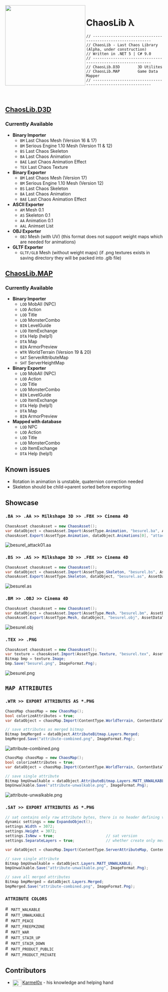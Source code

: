 <img align="left" src="logo.png" width="256px">

# ChaosLib λ

    // ------------------------------------------------------------
    // ChaosLib - Last Chaos Library (Alpha, under construction)
    // Written in .NET 5 | C# 9.0
    // ------------------------------------------------------------
    // ChaosLib.D3D        3D Utilites
    // ChaosLib.MAP        Game Data Mapper
    // ------------------------------------------------------------


<br/>

## [ChaosLib.D3D](https://github.com/5z3f/ChaosLib/tree/main/ChaosLib.D3D)
### Currently Available
* __Binary Importer__
  * ``BM`` Last Chaos Mesh (Version 16 & 17)
  * ``BM`` Serious Engine 1.10 Mesh (Version 11 & 12)
  * ``BS`` Last Chaos Skeleton
  * ``BA`` Last Chaos Animation
  * ``BAE`` Last Chaos Animation Effect
  * ``TEX`` Last Chaos Texture
* __Binary Exporter__
  * ``BM`` Last Chaos Mesh (Version 17)
  * ``BM`` Serious Engine 1.10 Mesh (Version 12)
  * ``BS`` Last Chaos Skeleton
  * ``BA`` Last Chaos Animation
  * ``BAE`` Last Chaos Animation Effect
* __ASCII Exporter__
  * ``AM`` Mesh 0.1
  * ``AS`` Skeleton 0.1
  * ``AA`` Animation 0.1
  * ``AAL`` Animset List
* __OBJ Exporter__
  * ``OBJ`` Mesh (with UV) (this format does not support weight maps which are needed for animations)
* __GLTF Exporter__
  * ``GLTF/GLB`` Mesh (without weight maps) (if .png textures exists in saving directory they will be packed into .glb file)

## [ChaosLib.MAP](https://github.com/5z3f/ChaosLib/tree/main/ChaosLib.Map)
### Currently Available
* __Binary Importer__
  * ``LOD`` MobAll (NPC)
  * ``LOD`` Action
  * ``LOD`` Title
  * ``LOD`` MonsterCombo
  * ``BIN`` LevelGuide
  * ``LOD`` ItemExchange
  * ``DTA`` Help (help1)
  * ``DTA`` Map
  * ``BIN`` ArmorPreview
  * ``WTR`` WorldTerrain (Version 19 & 20)
  * ``SAT`` ServerAttributeMap
  * ``SHT`` ServerHeightMap
* __Binary Exporter__
  * ``LOD`` MobAll (NPC)
  * ``LOD`` Action
  * ``LOD`` Title
  * ``LOD`` MonsterCombo
  * ``BIN`` LevelGuide
  * ``LOD`` ItemExchange
  * ``DTA`` Help (help1)
  * ``DTA`` Map
  * ``BIN`` ArmorPreview
* __Mapped with database__
  * ``LOD`` NPC
  * ``LOD`` Action
  * ``LOD`` Title
  * ``LOD`` MonsterCombo
  * ``LOD`` ItemExchange
  * ``DTA`` Help (help1)

## Known issues
* Rotation in animation is unstable, quaternion correction needed
* Skeleton should be child->parent sorted before exporting
  
## Showcase
### ``.BA >> .AA >> Milkshape 3D >> .FBX >> Cinema 4D``

```cs
ChaosAsset chaosAsset = new ChaosAsset();
var dataObject = chaosAsset.Import(AssetType.Animation, "besurel.ba", AssetDataType.Binary);
chaosAsset.Export(AssetType.Animation, dataObject.Animations[0], "attack01.aa", AssetDataType.ASCII);
```

![besurel_attack01.aa](example/img/besurel-attack01.gif)

### ``.BS >> .AS >> Milkshape 3D >> .FBX >> Cinema 4D``

```cs
ChaosAsset chaosAsset = new ChaosAsset();
var dataObject = chaosAsset.Import(AssetType.Skeleton, "besurel.bs", AssetDataType.Binary);
chaosAsset.Export(AssetType.Skeleton, dataObject, "besurel.as", AssetDataType.ASCII);
```

![besurel.as](example/img/besurel-skeleton.gif)

### ``.BM >> .OBJ >> Cinema 4D``

```cs
ChaosAsset chaosAsset = new ChaosAsset();
var dataObject = chaosAsset.Import(AssetType.Mesh, "besurel.bm", AssetDataType.Binary);
chaosAsset.Export(AssetType.Mesh, dataObject, "besurel.obj", AssetDataType.OBJ);
```

![besurel.obj](example/img/besurel-obj.png)

### ``.TEX >> .PNG``

```cs
ChaosAsset chaosAsset = new ChaosAsset();
var texture = chaosAsset.Import(AssetType.Texture, "besurel.tex", AssetDataType.Binary);
Bitmap bmp = texture.Image;
bmp.Save("besurel.png", ImageFormat.Png);
```

![besurel.png](example/besurel.png)

## ``MAP ATTRIBUTES``
### ``.WTR >> EXPORT ATTRIBUTES AS *.PNG``

```cs
ChaosMap chaosMap = new ChaosMap();
bool colorizeAttributes = true;
var dataObject = chaosMap.Import(ContentType.WorldTerrain, ContentDataType.Binary, "Dratan.wtr", colorizeAttributes);

// save attributes as merged bitmap
Bitmap bmpMerged = dataObject.AttributeBitmap.Layers.Merged;
bmpMerged.Save("attribute-combined.png", ImageFormat.Png);
```
![attribute-combined.png](example/map-attributes/attribute-combined.png)

```cs
ChaosMap chaosMap = new ChaosMap();
bool colorizeAttributes = true;
var dataObject = chaosMap.Import(ContentType.WorldTerrain, ContentDataType.Binary, "Dratan.wtr", colorizeAttributes);

// save single attribute
Bitmap bmpUnwalkable = dataObject.AttributeBitmap.Layers.MATT_UNWALKABLE;
bmpUnwalkable.Save("attribute-unwalkable.png", ImageFormat.Png);
```
![attribute-unwalkable.png](example/map-attributes/attribute-unwalkable.png)

### ``.SAT >> EXPORT ATTRIBUTES AS *.PNG``

```cs
// sat contains only raw attribute bytes, there is no header defining version or map size so we need to do it manually
dynamic settings = new ExpandoObject();
settings.Width = 3072;
settings.Height = 3072;
settings.IsNew = true;                       // sat version
settings.SeparateLayers = true;              // whether create only merged bitmap or also separated layers

var dataObject = chaosMap.Import(ContentType.ServerAttributeMap, ContentDataType.Binary, "Dratan_3072_3072_0_1F.sat", settings);

// save single attribute
Bitmap bmpUnwalkable = dataObject.Layers.MATT_UNWALKABLE;
bmpUnwalkable.Save("attribute-unwalkable.png", ImageFormat.Png);

// save all merged attributes
Bitmap bmpMerged = dataObject.Layers.Merged;
bmpMerged.Save("attribute-combined.png", ImageFormat.Png);
```

### ``ATTRIBUTE COLORS``
<img src="https://www.codeapi.io/initials/%20?background=FFFFFFFF&shape=rounded" alt="#FFFFFFFF" height="15" width="15"/> `MATT_WALKABLE` <br/>
<img src="https://www.codeapi.io/initials/%20?background=FF000000&shape=rounded" alt="#FF000000" height="15" width="15"/> `MATT_UNWALKABLE` <br/>
<img src="https://www.codeapi.io/initials/%20?background=FF32CD32&shape=rounded" alt="#FF32CD32" height="15" width="15"/> `MATT_PEACE` <br/>
<img src="https://www.codeapi.io/initials/%20?background=FFFFA07A&shape=rounded" alt="#FFFFA07A" height="15" width="15"/> `MATT_FREEPKZONE` <br/>
<img src="https://www.codeapi.io/initials/%20?background=FFCD5C5C&shape=rounded" alt="#FFCD5C5C" height="15" width="15"/> `MATT_WAR` <br/>
<img src="https://www.codeapi.io/initials/%20?background=FFEE82EE&shape=rounded" alt="#FFEE82EE" height="15" width="15"/> `MATT_STAIR_UP` <br/>
<img src="https://www.codeapi.io/initials/%20?background=FFF5DEB3&shape=rounded" alt="#FFEE82EE" height="15" width="15"/> `MATT_STAIR_DOWN` <br/>
<img src="https://www.codeapi.io/initials/%20?background=FFFFE4E1&shape=rounded" alt="#FFFFE4E1" height="15" width="15"/> `MATT_PRODUCT_PUBLIC` <br/>
<img src="https://www.codeapi.io/initials/%20?background=FF800000&shape=rounded" alt="#FF800000" height="15" width="15"/> `MATT_PRODUCT_PRIVATE` <br/>


## Contributors
* [Karmel0x](https://github.com/Karmel0x) - his knowledge and helping hand <img align="left" src="https://cdn.frankerfacez.com/emoticon/250614/1" width="28px" height="22px">
